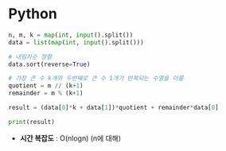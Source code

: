 # Python 
```python
n, m, k = map(int, input().split())
data = list(map(int, input().split()))

# 내림차순 정렬
data.sort(reverse=True)

# 가장 큰 수 k개와 두번째로 큰 수 1개가 반복되는 수열을 이룸
quotient = m // (k+1)
remainder = m % (k+1)

result = (data[0]*k + data[1])*quotient + remainder*data[0]

print(result)

```



* **시간 복잡도** : O(nlogn) (n에 대해)